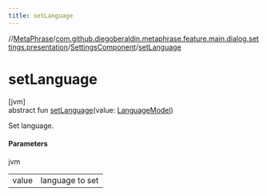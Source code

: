 ```yaml
---
title: setLanguage
---
```

//[MetaPhrase](../../../index.html)/[com.github.diegoberaldin.metaphrase.feature.main.dialog.settings.presentation](../index.html)/[SettingsComponent](index.html)/[setLanguage](set-language.html)



# setLanguage



[jvm]\
abstract fun [setLanguage](set-language.html)(value: [LanguageModel](../../com.github.diegoberaldin.metaphrase.domain.language.data/-language-model/index.html))



Set language.



#### Parameters


jvm

| | |
|---|---|
| value | language to set |




